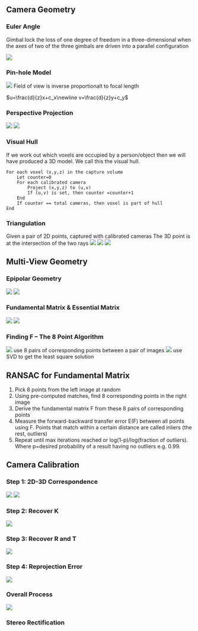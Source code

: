 ## Camera Geometry
### Euler Angle
Gimbal lock
the loss of one degree of freedom in a three-dimensional when the axes of two of the three gimbals are driven into a parallel configuration

![](\images\gimballock.png)
### Pin-hole Model
![](\images\pinhole.png)
Field of view is inverse proportionalt to focal length

$u=\frac{d}{z}x+c_x\newline v=\frac{d}{z}y+c_y$

### Perspective Projection
![](\images\camera.png)
![](\images\camera2.png)


### Visual Hull
If we work out which voxels are occupied by a person/object then we will have produced a 3D model.  We call this the visual hull.
```
For each voxel (x,y,z) in the capture volume
	Let counter=0
	For each calibrated camera
		Project (x,y,z) to (u,v)
		If (u,v) is set, then counter =counter+1
	End
	If counter == total cameras, then voxel is part of hull
End
```
### Triangulation
Given a pair of 2D points, captured with calibrated cameras
The 3D point is at the intersection of the two rays
![](\images\triangulation0.png)
![](\images\triangulation1.png)
![](\images\triangulation3.png)


## Multi-View Geometry
### Epipolar Geometry
![](\images\epipolar1.png)
![](\images\epipolarchinese0.png)
### Fundamental Matrix & Essential Matrix
![](\images\epipolarchinese1.png)
![](\images\epipolarchinese2.png)
### Finding F – The 8 Point Algorithm
![](\images\fmatrix.png)
use 8 pairs of corresponding points between a pair of images 
![](\images\8point.png)
use SVD to get the least square solution

## RANSAC for Fundamental Matrix
1. Pick 8 points from the left image at random
2. Using pre-computed matches, find 8 corresponding points in the right image
3. Derive the fundamental matrix F from these 8 pairs of corresponding points
4. Measure the forward-backward transfer error E(F) between all points using F. Points that match within a certain distance are called inliers (the rest, outliers)
5. Repeat until max iterations reached or log(1-p)/log(fraction of outliers). Where p=desired probability of a result having no outliers e.g. 0.99.


## Camera Calibration
### Step 1: 2D-3D Correspondence
![](\images\calibration3.png)
![](\images\calibration5.png)
### Step 2: Recover K
![](\images\calibration4.png)
### Step 3: Recover R and T
![](\images\calibration2.png)
### Step 4: Reprojection Error
![](\images\calibration1.png)
### Overall Process
![](\images\calibration.png)
### Stereo Rectification
